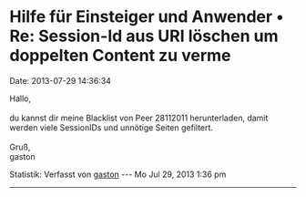 Hilfe für Einsteiger und Anwender • Re: Session-Id aus URI löschen um doppelten Content zu verme
================================================================================================

Date: 2013-07-29 14:36:34

Hallo,\
\
du kannst dir meine Blacklist von Peer 28112011 herunterladen, damit
werden viele SessionIDs und unnötige Seiten gefiltert.\
\
Gruß,\
gaston

Statistik: Verfasst von
[gaston](http://forum.yacy-websuche.de/memberlist.php?mode=viewprofile&u=918)
--- Mo Jul 29, 2013 1:36 pm

------------------------------------------------------------------------

